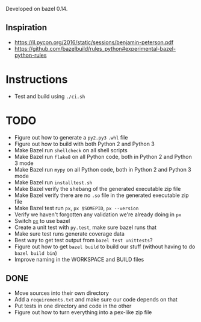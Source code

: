 Developed on bazel 0.14.

## Inspiration
* https://il.pycon.org/2016/static/sessions/benjamin-peterson.pdf
* https://github.com/bazelbuild/rules_python#experimental-bazel-python-rules

# Instructions
* Test and build using `./ci.sh`

# TODO
* Figure out how to generate a `py2.py3` `.whl` file
* Figure out how to build with both Python 2 and Python 3
* Make Bazel run `shellcheck` on all shell scripts
* Make Bazel run `flake8` on all Python code, both in Python 2 and Python 3 mode
* Make Bazel run `mypy` on all Python code, both in Python 2 and Python 3 mode
* Make Bazel run `installtest.sh`
* Make Bazel verify the shebang of the generated executable zip file
* Make Bazel verify there are no `.so` file in the generated executable zip file
* Make Bazel test run `px`, `px $SOMEPID`, `px --version`
* Verify we haven't forgotten any validation we're already doing in `px`
* Switch [`px`](https://github.com/walles/px) to use bazel
* Create a unit test with `py.test`, make sure bazel runs that
* Make sure test runs generate coverage data
* Best way to get test output from `bazel test unittests`?
* Figure out how to get `bazel build` to build our stuff (without having to do
  `bazel build bin`)
* Improve naming in the WORKSPACE and BUILD files

## DONE
* Move sources into their own directory
* Add a `requirements.txt` and make sure our code depends on that
* Put tests in one directory and code in the other
* Figure out how to turn everything into a pex-like zip file
